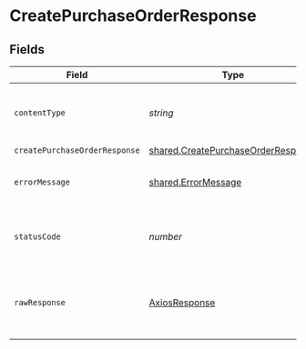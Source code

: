# CreatePurchaseOrderResponse


## Fields

| Field                                                                                    | Type                                                                                     | Required                                                                                 | Description                                                                              |
| ---------------------------------------------------------------------------------------- | ---------------------------------------------------------------------------------------- | ---------------------------------------------------------------------------------------- | ---------------------------------------------------------------------------------------- |
| `contentType`                                                                            | *string*                                                                                 | :heavy_check_mark:                                                                       | HTTP response content type for this operation                                            |
| `createPurchaseOrderResponse`                                                            | [shared.CreatePurchaseOrderResponse](../../models/shared/createpurchaseorderresponse.md) | :heavy_minus_sign:                                                                       | Success                                                                                  |
| `errorMessage`                                                                           | [shared.ErrorMessage](../../models/shared/errormessage.md)                               | :heavy_minus_sign:                                                                       | The request made is not valid.                                                           |
| `statusCode`                                                                             | *number*                                                                                 | :heavy_check_mark:                                                                       | HTTP response status code for this operation                                             |
| `rawResponse`                                                                            | [AxiosResponse](https://axios-http.com/docs/res_schema)                                  | :heavy_minus_sign:                                                                       | Raw HTTP response; suitable for custom response parsing                                  |